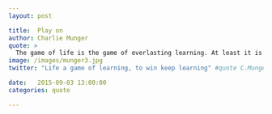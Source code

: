 ```yaml
---
layout: post

title:  Play on
author: Charlie Munger
quote: >
  The game of life is the game of everlasting learning. At least it is if you want to win.
image: /images/munger3.jpg
twitter: "Life a game of learning, to win keep learning" #quote C.Munger

date:   2015-09-03 13:00:00
categories: quote

---
```


